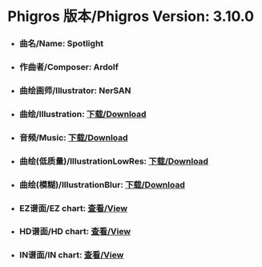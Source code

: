 
# Phigros 版本/Phigros Version:  3.10.0

- ### __曲名/Name:  Spotlight__

- ### __作曲者/Composer:  Ardolf__

- ### __曲绘画师/Illustrator:  NerSAN__

- ### __曲绘/Illustration:  [下载/Download](https://github.com/Po6647A/WebAssests/releases/download/3.10.0/994.png)__

- ### __音频/Music:  [下载/Download](https://github.com/Po6647A/WebAssests/releases/download/3.10.0/1860.ogg)__

- ### __曲绘(低质量)/IllustrationLowRes:  [下载/Download](https://github.com/Po6647A/WebAssests/releases/download/3.10.0/1486.png)__

- ### __曲绘(模糊)/IllustrationBlur:  [下载/Download](https://github.com/Po6647A/WebAssests/releases/download/3.10.0/0)__


- ### __EZ谱面/EZ chart:  [查看/View](./EZ.json/index.html)__

- ### __HD谱面/HD chart:  [查看/View](./HD.json/index.html)__

- ### __IN谱面/IN chart:  [查看/View](./IN.json/index.html)__
